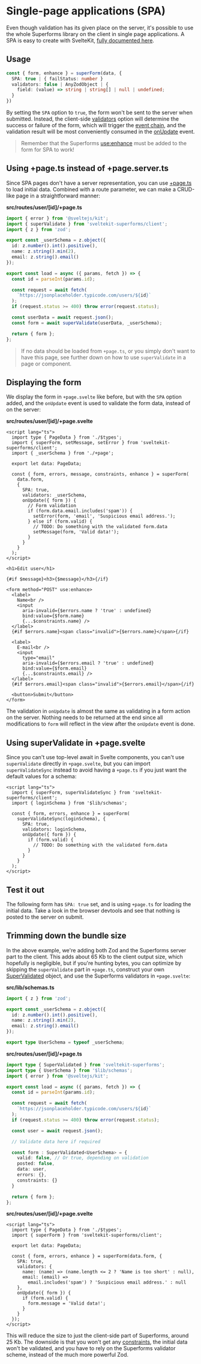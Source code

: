 <script lang="ts">
  import Head from '$lib/Head.svelte'
  import Form from './Form.svelte'
  import Next from '$lib/Next.svelte'
  import SuperDebug from 'sveltekit-superforms/client/SuperDebug.svelte'
  import { concepts } from '$lib/navigation/sections'

  export let data;
</script>

<Head title="Single-page application (SPA) mode" />

# Single-page applications (SPA)

Even though validation has its given place on the server, it's possible to use the whole Superforms library on the client in single page applications. A SPA is easy to create with SvelteKit, [fully documented here](https://kit.svelte.dev/docs/single-page-apps).

## Usage

```ts
const { form, enhance } = superForm(data, {
  SPA: true | { failStatus: number }
  validators: false | AnyZodObject | {
    field: (value) => string | string[] | null | undefined;
  }
})
```

By setting the `SPA` option to `true`, the form won't be sent to the server when submitted. Instead, the client-side [validators](/concepts/client-validation#validators) option will determine the success or failure of the form, which will trigger the [event chain](/concepts/events), and the validation result will be most conveniently consumed in the [onUpdate](/concepts/events#onupdate) event.

> Remember that the Superforms [use:enhance](/concepts/enhance) must be added to the form for SPA to work!

## Using +page.ts instead of +page.server.ts

Since SPA pages don't have a server representation, you can use [+page.ts](https://kit.svelte.dev/docs/routing#page-page-js) to load initial data. Combined with a route parameter, we can make a CRUD-like page in a straightforward manner:

**src/routes/user/[id]/+page.ts**

```ts
import { error } from '@sveltejs/kit';
import { superValidate } from 'sveltekit-superforms/client';
import { z } from 'zod';

export const _userSchema = z.object({
  id: z.number().int().positive(),
  name: z.string().min(2),
  email: z.string().email()
});

export const load = async ({ params, fetch }) => {
  const id = parseInt(params.id);

  const request = await fetch(
    `https://jsonplaceholder.typicode.com/users/${id}`
  );
  if (request.status >= 400) throw error(request.status);

  const userData = await request.json();
  const form = await superValidate(userData, _userSchema);

  return { form };
};
```

> If no data should be loaded from `+page.ts`, or you simply don't want to have this page, see further down on how to use `superValidate` in a page or component.

## Displaying the form

We display the form in `+page.svelte` like before, but with the `SPA` option added, and the `onUpdate` event is used to validate the form data, instead of on the server:

**src/routes/user/[id]/+page.svelte**

```svelte
<script lang="ts">
  import type { PageData } from './$types';
  import { superForm, setMessage, setError } from 'sveltekit-superforms/client';
  import { _userSchema } from './+page';

  export let data: PageData;

  const { form, errors, message, constraints, enhance } = superForm(
    data.form,
    {
      SPA: true,
      validators: _userSchema,
      onUpdate({ form }) {
        // Form validation
        if (form.data.email.includes('spam')) {
          setError(form, 'email', 'Suspicious email address.');
        } else if (form.valid) {
          // TODO: Do something with the validated form.data
          setMessage(form, 'Valid data!');
        }
      }
    }
  );
</script>

<h1>Edit user</h1>

{#if $message}<h3>{$message}</h3>{/if}

<form method="POST" use:enhance>
  <label>
    Name<br />
    <input
      aria-invalid={$errors.name ? 'true' : undefined}
      bind:value={$form.name}
      {...$constraints.name} />
  </label>
  {#if $errors.name}<span class="invalid">{$errors.name}</span>{/if}

  <label>
    E-mail<br />
    <input
      type="email"
      aria-invalid={$errors.email ? 'true' : undefined}
      bind:value={$form.email}
      {...$constraints.email} />
  </label>
  {#if $errors.email}<span class="invalid">{$errors.email}</span>{/if}

  <button>Submit</button>
</form>
```

The validation in `onUpdate` is almost the same as validating in a form action on the server. Nothing needs to be returned at the end since all modifications to `form` will reflect in the view after the `onUpdate` event is done.

## Using superValidate in +page.svelte

Since you can't use top-level await in Svelte components, you can't use `superValidate` directly in `+page.svelte`, but you can import `superValidateSync` instead to avoid having a `+page.ts` if you just want the default values for a schema:

```svelte
<script lang="ts">
  import { superForm, superValidateSync } from 'sveltekit-superforms/client';
  import { loginSchema } from '$lib/schemas';

  const { form, errors, enhance } = superForm(
    superValidateSync(loginSchema), {
      SPA: true,
      validators: loginSchema,
      onUpdate({ form }) {
        if (form.valid) {
          // TODO: Do something with the validated form.data
        }
      }
    }
  );
</script>
```

## Test it out

The following form has `SPA: true` set, and is using `+page.ts` for loading the initial data. Take a look in the browser devtools and see that nothing is posted to the server on submit.

<Form {data} />

## Trimming down the bundle size

In the above example, we're adding both Zod and the Superforms server part to the client. This adds about 65 Kb to the client output size, which hopefully is negligible, but if you're hunting bytes, you can optimize by skipping the `superValidate` part in `+page.ts`, construct your own [SuperValidated](/api#supervalidate-return-type) object, and use the Superforms validators in `+page.svelte`:

**src/lib/schemas.ts**

```ts
import { z } from 'zod';

export const _userSchema = z.object({
  id: z.number().int().positive(),
  name: z.string().min(2),
  email: z.string().email()
});

export type UserSchema = typeof _userSchema;
```

**src/routes/user/[id]/+page.ts**

```ts
import type { SuperValidated } from 'sveltekit-superforms';
import type { UserSchema } from '$lib/schemas';
import { error } from '@sveltejs/kit';

export const load = async ({ params, fetch }) => {
  const id = parseInt(params.id);

  const request = await fetch(
    `https://jsonplaceholder.typicode.com/users/${id}`
  );
  if (request.status >= 400) throw error(request.status);

  const user = await request.json();

  // Validate data here if required

  const form : SuperValidated<UserSchema> = {
    valid: false, // Or true, depending on validation
    posted: false,
    data: user,
    errors: {},
    constraints: {}
  }

  return { form };
};
```

**src/routes/user/[id]/+page.svelte**

```svelte
<script lang="ts">
  import type { PageData } from './$types';
  import { superForm } from 'sveltekit-superforms/client';

  export let data: PageData;

  const { form, errors, enhance } = superForm(data.form, {
    SPA: true,
    validators: {
      name: (name) => (name.length <= 2 ? 'Name is too short' : null),
      email: (email) =>
        email.includes('spam') ? 'Suspicious email address.' : null
    },
    onUpdate({ form }) {
      if (form.valid) {
        form.message = 'Valid data!';
      }
    }
  });
</script>
```

This will reduce the size to just the client-side part of Superforms, around 25 Kb. The downside is that you won't get any [constraints](/concepts/client-validation#constraints), the initial data won't be validated, and you have to rely on the Superforms validator scheme, instead of the much more powerful Zod.

<Next section={concepts} />
